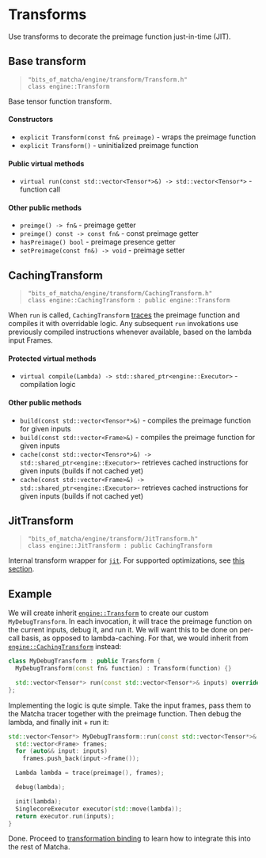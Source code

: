 # Transforms

Use transforms to decorate the preimage function just-in-time (JIT).


## Base transform
> `"bits_of_matcha/engine/transform/Transform.h"`\
> `class engine::Transform`

Base tensor function transform.

#### Constructors

- `explicit Transform(const fn& preimage)` - wraps the preimage function
- `explicit Transform()` - uninitialized preimage function

#### Public virtual methods
- `virtual run(const std::vector<Tensor*>&) -> std::vector<Tensor*>` - function call

#### Other public methods

- `preimge() -> fn&` - preimage getter
- `preimge() const -> const fn&` - const preimage getter
- `hasPreimage() bool` - preimage presence getter
- `setPreimage(const fn&) -> void` - preimage setter

## CachingTransform
> `"bits_of_matcha/engine/transform/CachingTransform.h"`\
> `class engine::CachingTransform : public engine::Transform`

When `run` is called, `CachingTransform` [traces](engine/lambda/tracing)
the preimage function and compiles it with overridable logic.
Any subsequent `run` invokations use previously compiled instructions whenever
available, based on the lambda input Frames.

#### Protected virtual methods

- `virtual compile(Lambda) -> std::shared_ptr<engine::Executor>` -
  compilation logic

#### Other public methods

- `build(const std::vector<Tensor*>&)` - 
  compiles the preimage function for given inputs
- `build(const std::vector<Frame>&)` - 
  compiles the preimage function for given inputs
- `cache(const std::vector<Tensro*>&) -> std::shared_ptr<engine::Executor>`-
  retrieves cached instructions for given inputs (builds if not cached yet)
- `cache(const std::vector<Frame>&) -> std::shared_ptr<engine::Executor>`-
  retrieves cached instructions for given inputs (builds if not cached yet)

## JitTransform
> `"bits_of_matcha/engine/transform/JitTransform.h"`\
> `class engine::JitTransform : public CachingTransform`

Internal transform wrapper for [`jit`](tensor/jit). 
For supported optimizations, see [this section](tensor/jit#optimizations).

## Example

We will create inherit 
[`engine::Transform`](engine/transform/README#base-transform)
to create our custom `MyDebugTransform`. In each invocation, it will
trace the preimage function on the current inputs, debug it, and run it.
We will want this to be done on per-call basis, as opposed to
lambda-caching. For that, we would inherit from
[`engine::CachingTransform`](engine/transform/README#cachingtransform)
instead:

```cpp
class MyDebugTransform : public Transform {
  MyDebugTransform(const fn& function) : Transform(function) {}

  std::vector<Tensor*> run(const std::vector<Tensor*>& inputs) override;
};
```

Implementing the logic is qute simple. Take the input frames, pass
them to the Matcha tracer together with the preimage function.
Then debug the lambda, and finally init + run it:


```cpp
std::vector<Tensor*> MyDebugTransform::run(const std::vector<Tensor*>& inputs) {
  std::vector<Frame> frames;
  for (auto&& input: inputs)
    frames.push_back(input->frame());

  Lambda lambda = trace(preimage(), frames);

  debug(lambda);

  init(lambda);
  SinglecoreExecutor executor(std::move(lambda));
  return executor.run(inputs);
}
```

Done. Proceed to [transformation binding](engine/transform/binding) to
learn how to integrate this into the rest of Matcha.
